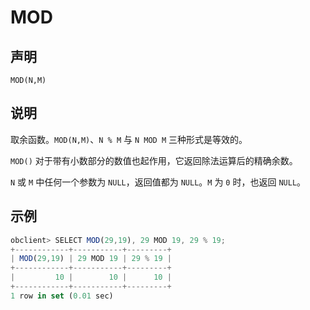 MOD
========================



声明
-----------------------

```unknow
MOD(N,M)
```



说明
-----------------------

取余函数。`MOD(N,M)`、`N % M` 与 `N MOD M` 三种形式是等效的。

`MOD()` 对于带有小数部分的数值也起作用，它返回除法运算后的精确余数。

`N` 或 `M` 中任何一个参数为 `NULL`，返回值都为 `NULL`。`M` 为 `0` 时，也返回 `NULL`。

示例
-----------------------

```javascript
obclient> SELECT MOD(29,19), 29 MOD 19, 29 % 19;
+------------+-----------+---------+
| MOD(29,19) | 29 MOD 19 | 29 % 19 |
+------------+-----------+---------+
|         10 |        10 |      10 |
+------------+-----------+---------+
1 row in set (0.01 sec)
```

